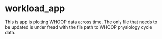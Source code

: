 # workload_app

This is app is plotting WHOOP data across time. The only file that needs to be updated is under fread with the file path to WHOOP physiology cycle data.
